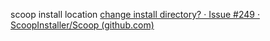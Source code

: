 scoop install location
[change install directory? · Issue #249 · ScoopInstaller/Scoop (github.com)](https://github.com/ScoopInstaller/Scoop/issues/249)